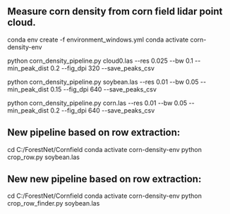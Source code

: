 ## Measure corn density from corn field lidar point cloud.

conda env create -f environment_windows.yml
conda activate corn-density-env

python corn_density_pipeline.py cloud0.las --res 0.025 --bw 0.1 --min_peak_dist 0.2 --fig_dpi 320 --save_peaks_csv

python corn_density_pipeline.py soybean.las --res 0.01 --bw 0.05 --min_peak_dist 0.15 --fig_dpi 640 --save_peaks_csv

python corn_density_pipeline.py corn.las --res 0.01 --bw 0.05 --min_peak_dist 0.2 --fig_dpi 640 --save_peaks_csv

## New pipeline based on row extraction:
cd C:/ForestNet/Cornfield
conda activate corn-density-env
python crop_row.py soybean.las


## New new pipeline based on row extraction:
cd C:/ForestNet/Cornfield
conda activate corn-density-env
python crop_row_finder.py soybean.las




